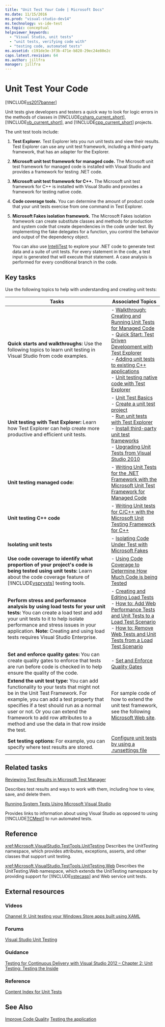 ```yaml
---
title: "Unit Test Your Code | Microsoft Docs"
ms.date: 11/15/2016
ms.prod: "visual-studio-dev14"
ms.technology: vs-ide-test
ms.topic: conceptual
helpviewer_keywords:
  - "Visual Studio, unit tests"
  - "unit tests, verifying code with"
  - "testing code, automated tests"
ms.assetid: c191de3e-3f3b-471e-b828-29ec24e80e2c
caps.latest.revision: 64
ms.author: jillfra
manager: jillfra
---
```

# Unit Test Your Code
[!INCLUDE[vs2017banner](../includes/vs2017banner.md)]

Unit tests give developers and testers a quick way to look for logic errors in the methods of classes in [!INCLUDE[csharp_current_short](../includes/csharp-current-short-md.md)], [!INCLUDE[vb_current_short](../includes/vb-current-short-md.md)], and [!INCLUDE[cpp_current_short](../includes/cpp-current-short-md.md)] projects.

 The unit test tools include:

1. **Test Explorer.** Test Explorer lets you run unit tests and view their results. Test Explorer can use any unit test framework, including a third-party framework, that has an adapter for the Explorer.

2. **Microsoft unit test framework for managed code.** The Microsoft unit test framework for managed code is installed with Visual Studio and provides a framework for testing .NET code.

3. **Microsoft unit test framework for C++.** The Microsoft unit test framework for C++ is installed with Visual Studio and provides a framework for testing native code.

4. **Code coverage tools.** You can determine the amount of product code that your unit tests exercise from one command in Test Explorer.

5. **Microsoft Fakes isolation framework.** The Microsoft Fakes isolation framework can create substitute classes and methods for production and system code that create dependencies in the code under test. By implementing the fake delegates for a function, you control the behavior and output of the dependency object.

   You can also use [IntelliTest](../test/generate-unit-tests-for-your-code-with-intellitest.md) to explore your .NET code to generate test data and a suite of unit tests. For every statement in the code, a test input is generated that will execute that statement. A case analysis is performed for every conditional branch in the code.

## Key tasks
 Use the following topics to help with understanding and creating unit tests:

|Tasks|Associated Topics|
|-----------|-----------------------|
|**Quick starts and walkthroughs:** Use the following topics to learn unit testing in Visual Studio from code examples.|-   [Walkthrough: Creating and Running Unit Tests for Managed Code](../test/walkthrough-creating-and-running-unit-tests-for-managed-code.md)<br />-   [Quick Start: Test Driven Development with Test Explorer](../test/quick-start-test-driven-development-with-test-explorer.md)<br />-   [Adding unit tests to existing C++ applications](../test/unit-testing-existing-cpp-applications-with-test-explorer.md)<br />-   [Unit testing native code with Test Explorer](https://msdn.microsoft.com/8a09d6d8-3613-49d8-9ffe-11375ac4736c)|
|**Unit testing with Test Explorer:** Learn how Test Explorer can help create more productive and efficient unit tests.|-   [Unit Test Basics](../test/unit-test-basics.md)<br />-   [Create a unit test project](../test/create-a-unit-test-project.md)<br />-   [Run unit tests with Test Explorer](../test/run-unit-tests-with-test-explorer.md)<br />-   [Install third-party unit test frameworks](../test/install-third-party-unit-test-frameworks.md)<br />-   [Upgrading Unit Tests from Visual Studio 2010](https://msdn.microsoft.com/9bb75856-f68a-4de2-a084-b08a947a1172)|
|**Unit testing managed code:**|-   [Writing Unit Tests for the .NET Framework with the Microsoft Unit Test Framework for Managed Code](../test/writing-unit-tests-for-the-dotnet-framework-with-the-microsoft-unit-test-framework-for-managed-code.md)|
|**Unit testing C++ code**|-   [Writing Unit tests for C/C++ with the Microsoft Unit Testing Framework for C++](../test/writing-unit-tests-for-c-cpp-with-the-microsoft-unit-testing-framework-for-cpp.md)|
|**Isolating unit tests**|-   [Isolating Code Under Test with Microsoft Fakes](../test/isolating-code-under-test-with-microsoft-fakes.md)|
|**Use code coverage to identify what proportion of your project's code is being tested using unit tests:** Learn about the code coverage feature of [!INCLUDE[vsprvsts](../includes/vsprvsts-md.md)] testing tools.|-   [Using Code Coverage to Determine How Much Code is being Tested](../test/using-code-coverage-to-determine-how-much-code-is-being-tested.md)|
|**Perform stress and performance analysis by using load tests for your unit tests:** You can create a load test and add your unit tests to it to help isolate performance and stress issues in your application. **Note:**  Creating and using load tests requires Visual Studio Enterprise.|-   [Creating and Editing Load Tests](https://msdn.microsoft.com/e2985d15-60a7-4177-93b4-f986c2936337)<br />-   [How to: Add Web Performance Tests and Unit Tests to a Load Test Scenario](https://msdn.microsoft.com/03cc073e-9bdf-4530-ae46-504a51884594)<br />-   [How to: Remove Web Tests and Unit Tests  from a Load Test Scenario](https://msdn.microsoft.com/3d6128d2-82b0-42fc-bda2-23a8aa03be07)|
|**Set and enforce quality gates:** You can create quality gates to enforce that tests are run before code is checked in to help ensure the quality of the code.|-   [Set and Enforce Quality Gates](https://msdn.microsoft.com/library/bdc5666e-6cf0-45b2-a0a1-133c3f61e852)|
|**Extend the unit test type:** You can add functionality to your tests that might not be in the Unit Test Framework. For example, you can add a test property that specifies if a test should run as a normal user or not. Or you can extend the framework to add row attributes to a method and use the data in that row inside the test.|For sample code of how to extend the unit test framework, see the following [Microsoft Web site](https://msdn.microsoft.com/vstudio/ff420671.aspx).|
|**Set testing options:** For example, you can specify where test results are stored.|[Configure unit tests by using a .runsettings file](../test/configure-unit-tests-by-using-a-dot-runsettings-file.md)|

## Related tasks
 [Reviewing Test Results in Microsoft Test Manager](https://msdn.microsoft.com/9fb3e429-78df-4fe2-89ed-0ad1db0738f4)

 Describes test results and ways to work with them, including how to view, save, and delete them.

 [Running System Tests Using Microsoft Visual Studio](https://msdn.microsoft.com/library/19fae5c4-5798-4c4c-b531-3e8f901b1130)

 Provides links to information about using Visual Studio as opposed to using [!INCLUDE[TCMext](../includes/tcmext-md.md)] to run automated tests.

## Reference
 <xref:Microsoft.VisualStudio.TestTools.UnitTesting>
 Describes the UnitTesting namespace, which provides attributes, exceptions, asserts, and other classes that support unit testing.

 <xref:Microsoft.VisualStudio.TestTools.UnitTesting.Web>
 Describes the UnitTesting.Web namespace, which extends the UnitTesting namespace by providing support for [!INCLUDE[vstecasp](../includes/vstecasp-md.md)] and Web service unit tests.

## External resources

### Videos
 [Channel 9: Unit testing your Windows Store apps built using XAML](https://channel9.msdn.com/Events/BUILD/BUILD2011/TOOL-529T)

### Forums
 [Visual Studio Unit Testing](https://social.msdn.microsoft.com/Forums/en/vsunittest/threads)

### Guidance
 [Testing for Continuous Delivery with Visual Studio 2012 – Chapter 2: Unit Testing: Testing the Inside](https://msdn.microsoft.com/library/jj159340.aspx)

### Reference
 [Content Index for Unit Tests](https://blogs.msdn.com/b/mathew_aniyan/archive/2012/05/17/content-index-for-unit-test.aspx)

## See Also
 [Improve Code Quality](https://msdn.microsoft.com/library/73baa961-c21f-43fe-bb92-3f59ae9b5945)
 [Testing the application](https://msdn.microsoft.com/library/796b7d6d-ad45-4772-9719-55eaf5490dac)

